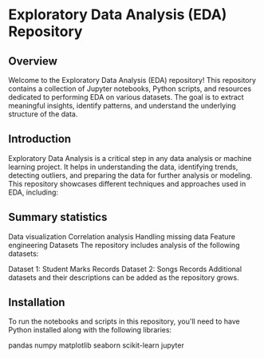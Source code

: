 
# Exploratory Data Analysis (EDA) Repository



## Overview
Welcome to the Exploratory Data Analysis (EDA) repository! This repository contains a collection of Jupyter notebooks, Python scripts, and resources dedicated to performing EDA on various datasets. The goal is to extract meaningful insights, identify patterns, and understand the underlying structure of the data.

## Introduction

Exploratory Data Analysis is a critical step in any data analysis or machine learning project. It helps in understanding the data, identifying trends, detecting outliers, and preparing the data for further analysis or modeling. This repository showcases different techniques and approaches used in EDA, including:

## Summary statistics
Data visualization
Correlation analysis
Handling missing data
Feature engineering
Datasets
The repository includes analysis of the following datasets:

Dataset 1: Student Marks Records
Dataset 2: Songs Records
Additional datasets and their descriptions can be added as the repository grows.

## Installation
To run the notebooks and scripts in this repository, you'll need to have Python installed along with the following libraries:

pandas
numpy
matplotlib
seaborn
scikit-learn
jupyter



